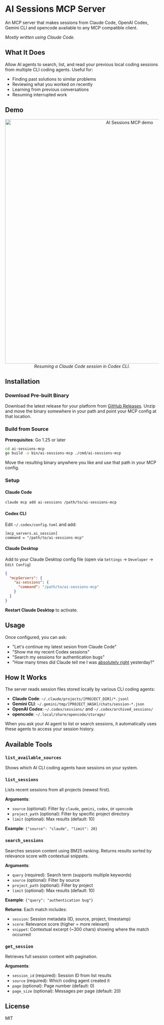 # AI Sessions MCP Server

An MCP server that makes sessions from Claude Code, OpenAI Codex, Gemini CLI and opencode available to any MCP compatible client.

*Mostly written using Claude Code.*

## What It Does

Allow AI agents to search, list, and read your previous local coding sessions from multiple CLI coding agents. Useful for:

- Finding past solutions to similar problems
- Reviewing what you worked on recently
- Learning from previous conversations
- Resuming interrupted work

## Demo

<p align="center">
  <img src="https://github.com/user-attachments/assets/c75edc64-32f0-4deb-93d6-301c1e01ea81" width=800 alt="AI Sessions MCP demo"><br>
  <em>Resuming a Claude Code session in Codex CLI.</em>
</p>

## Installation

### Download Pre-built Binary

Download the latest release for your platform from [GitHub Releases](https://github.com/yoavf/ai-sessions-mcp/releases).
Unzip and move the binary somewhere in your path and point your MCP config at that location.

### Build from Source

**Prerequisites**: Go 1.25 or later

```bash
cd ai-sessions-mcp
go build -o bin/ai-sessions-mcp ./cmd/ai-sessions-mcp
```

Move the resulting binary anywhere you like and use that path in your MCP config.

### Setup

#### Claude Code

```bash
claude mcp add ai-sessions /path/to/ai-sessions-mcp
```

#### Codex CLI

Edit `~/.codex/config.toml` and add:
```
[mcp_servers.ai_session]
command = "/path/to/ai-sessions-mcp"
```

#### Claude Desktop

Add to your Claude Desktop config file (open via `Settings` -> `Developer` -> `Edit Config`)
```json
{
  "mcpServers": {
    "ai-sessions": {
      "command": "/path/to/ai-sessions-mcp"
    }
  }
}
```

**Restart Claude Desktop** to activate.

## Usage

Once configured, you can ask:

- "Let's continue my latest sesion from Claude Code"
- "Show me my recent Codex sessions"
- "Search my sessions for authentication bugs"
- "How many times did Claude tell me I was [absolutely right](https://absolutelyright.lol) yesterday?"

## How It Works

The server reads session files stored locally by various CLI coding agents:

- **Claude Code**: `~/.claude/projects/[PROJECT_DIR]/*.jsonl`
- **Gemini CLI**: `~/.gemini/tmp/[PROJECT_HASH]/chats/session-*.json`
- **OpenAI Codex**: `~/.codex/sessions/` and `~/.codex/archived_sessions/`
- **opencode**: `~/.local/share/opencode/storage/`

When you ask your AI agent to list or search sessions, it automatically uses these agents to access your session history.

## Available Tools

### `list_available_sources`
Shows which AI CLI coding agents have sessions on your system.

### `list_sessions`
Lists recent sessions from all projects (newest first).

**Arguments**:
- `source` (optional): Filter by `claude`, `gemini`, `codex`, or `opencode`
- `project_path` (optional): Filter by specific project directory
- `limit` (optional): Max results (default: 10)

**Example**: `{"source": "claude", "limit": 20}`

### `search_sessions`
Searches session content using BM25 ranking. Returns results sorted by relevance score with contextual snippets.

**Arguments**:
- `query` (required): Search term (supports multiple keywords)
- `source` (optional): Filter by source
- `project_path` (optional): Filter by project
- `limit` (optional): Max results (default: 10)

**Example**: `{"query": "authentication bug"}`

**Returns**: Each match includes:
- `session`: Session metadata (ID, source, project, timestamp)
- `score`: Relevance score (higher = more relevant)
- `snippet`: Contextual excerpt (~300 chars) showing where the match occurred

### `get_session`
Retrieves full session content with pagination.

**Arguments**:
- `session_id` (required): Session ID from list results
- `source` (required): Which coding agent created it
- `page` (optional): Page number (default: 0)
- `page_size` (optional): Messages per page (default: 20)


## License

MIT
